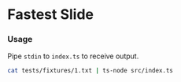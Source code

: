 # Fastest Slide

### Usage
Pipe `stdin` to `index.ts` to receive output.

```bash
cat tests/fixtures/1.txt | ts-node src/index.ts
```